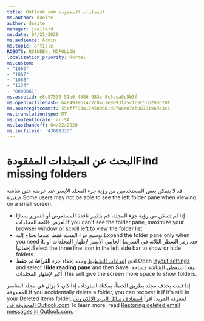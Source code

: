 ```yaml
---
title: Outlook.com المجلدات المفقودة
ms.author: daeite
author: daeite
manager: joallard
ms.date: 04/21/2020
ms.audience: Admin
ms.topic: article
ROBOTS: NOINDEX, NOFOLLOW
localization_priority: Normal
ms.custom:
- "1066"
- "1067"
- "1068"
- "1134"
- "8000061"
ms.assetid: e8e87530-51b6-4386-983c-8c8cca0c5b3f
ms.openlocfilehash: b484939b1427c0461e9893f75cfc8c5c6288b70f
ms.sourcegitcommit: 55eff703a17e500681d8fa6a87eb067019ade3cc
ms.translationtype: MT
ms.contentlocale: ar-SA
ms.lasthandoff: 04/22/2020
ms.locfileid: "43698333"
---
```

# <a name="find-missing-folders"></a><span data-ttu-id="8f855-102">البحث عن المجلدات المفقودة</span><span class="sxs-lookup"><span data-stu-id="8f855-102">Find missing folders</span></span>

<span data-ttu-id="8f855-103">قد لا يتمكن بعض المستخدمين من رؤية جزء المجلد الأيسر عند عرضه على شاشة صغيرة.</span><span class="sxs-lookup"><span data-stu-id="8f855-103">Some users may not be able to see the left folder pane when viewing on a small screen.</span></span>

- <span data-ttu-id="8f855-104">إذا لم تتمكن من رؤية جزء المجلد، قم بتكبير نافذة المستعرض أو التمرير يسارًا لعرض قائمة المجلدات.</span><span class="sxs-lookup"><span data-stu-id="8f855-104">If you can't see the folder pane, maximize your browser window or scroll left to view the folder list.</span></span>
- <span data-ttu-id="8f855-105">توسيع جزء المجلد فقط عندما تحتاج إليه.</span><span class="sxs-lookup"><span data-stu-id="8f855-105">Expand the folder pane only when you need it.</span></span> <span data-ttu-id="8f855-106">حدد رمز السطر الثلاثة في الشريط الجانبي الأيسر لإظهار المجلدات أو إخفائها.</span><span class="sxs-lookup"><span data-stu-id="8f855-106">Select the three line icon in the left side bar to show or hide folders.</span></span>
- <span data-ttu-id="8f855-107">افتح [إعدادات التخطيط](https://outlook.live.com/mail/options/mail/layout) وحدد إخفاء جزء **القراءة** ثم **حفظ**.</span><span class="sxs-lookup"><span data-stu-id="8f855-107">Open [layout settings](https://outlook.live.com/mail/options/mail/layout) and select **Hide reading pane** and then **Save**.</span></span> <span data-ttu-id="8f855-108">وهذا سيعطي الشاشة مساحة أكبر لإظهار المجلدات.</span><span class="sxs-lookup"><span data-stu-id="8f855-108">This will give the screen more space to show folders.</span></span>

<span data-ttu-id="8f855-109">إذا قمت بحذف مجلد بطريق الخطأ، يمكنك استرداده إذا كان لا يزال في مجلد العناصر المحذوفة.</span><span class="sxs-lookup"><span data-stu-id="8f855-109">If you accidentally delete a folder, you can recover it if it's still in your Deleted Items folder.</span></span> <span data-ttu-id="8f855-110">لمعرفة المزيد، اقرأ [استعادة رسائل البريد الإلكتروني المحذوفة في Outlook.com](https://support.office.com/article/cf06ab1b-ae0b-418c-a4d9-4e895f83ed50).</span><span class="sxs-lookup"><span data-stu-id="8f855-110">To learn more, read [Restoring deleted email messages in Outlook.com](https://support.office.com/article/cf06ab1b-ae0b-418c-a4d9-4e895f83ed50).</span></span>
